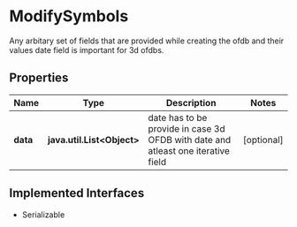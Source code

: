 

# ModifySymbols

Any arbitary set of fields that are provided while creating the ofdb and their values date field is important for 3d ofdbs.

## Properties

Name | Type | Description | Notes
------------ | ------------- | ------------- | -------------
**data** | **java.util.List&lt;Object&gt;** | date has to be provide in case 3d OFDB with date and atleast one iterative field |  [optional]


## Implemented Interfaces

* Serializable


